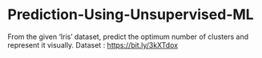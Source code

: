 # Prediction-Using-Unsupervised-ML
From the given ‘Iris’ dataset, predict the optimum number of clusters and represent it visually.  Dataset : https://bit.ly/3kXTdox
